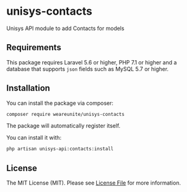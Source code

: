 # unisys-contacts
Unisys API module to add Contacts for models

## Requirements

This package requires Laravel 5.6 or higher, PHP 7.1 or higher and a database that supports `json` fields such as MySQL 5.7 or higher.

## Installation

You can install the package via composer:

``` bash
composer require weareunite/unisys-contacts
```

The package will automatically register itself.

You can install it with:
```bash
php artisan unisys-api:contacts:install
```

## License

The MIT License (MIT). Please see [License File](LICENSE.md) for more information.